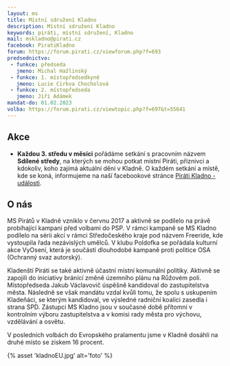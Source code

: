 ```yaml
---
layout: ms
title: Místní sdružení Kladno
description: Místní sdružení Kladno
keywords: piráti, místní sdružení, Kladno
mail: mskladno@pirati.cz
facebook: PiratiKladno
forum: https://forum.pirati.cz/viewforum.php?f=693
predsednictvo:
 - funkce: předseda
   jmeno: Michal Hažlinský
 - funkce: 1. místopředsedkyně
   jmeno: Lucie Cirkva Chocholová
 - funkce: 2. místopředseda
   jmeno: Jiří Adámek
mandat-do: 01.02.2023
volba: https://forum.pirati.cz/viewtopic.php?f=697&t=55641
---
```


## Akce
* **Každou 3. středu v měsíci** 
pořádáme setkání s pracovním názvem **Sdílené středy**, na kterých se mohou potkat místní Piráti, příznivci a kdokoliv, koho zajímá aktuální dění v Kladně. O každém setkání a místě, kde se koná, informujeme na naší facebookové stránce [Piráti Kladno - události](https://www.facebook.com/pg/PiratiKladno/events/).

## O nás
MS Pirátů v Kladně vzniklo v červnu 2017 a aktivně se podílelo na právě probíhající kampani před volbami do PSP. V rámci kampaně se MS Kladno podílelo na sérii akcí v rámci Středočeského kraje pod názvem Freeride, kde vystoupila řada nezávislých umělců. V klubu Poldofka se pořádala kulturní akce VyOsení, která je součástí dlouhodobé kampaně proti politice OSA (Ochranný svaz autorský). 

Kladenští Piráti se také aktivně účastní místní komunální politiky. Aktivně se zapojili do iniciativy bránící změně územního plánu na Růžovém poli. Místopředseda Jakub Václavovič úspěšně kandidoval do zastupitelstva města. Následně se však mandátu vzdal kvůli tomu, že spolu s uskupením Kladeňáci, se kterým kandidoval, ve výsledné radniční koalici zasedla i strana SPD. Zástupci MS Kladno jsou v současné době přítomni v kontrolním výboru zastupitelstva a v komisi rady města pro výchovu, vzdělávání a osvětu.

V posledních volbách do Evropského pralamentu jsme v Kladně dosáhli na druhé místo se ziskem 16 procent.

{% asset 'kladnoEU.jpg' alt='foto' %}

<!--
# Členové komisí Rady a výborů Zastupitelstva města Kladna 

* **Kontrolní výbor**
  * Michal Hažlinský
* **Komise pro výchovu, vzdělávání a osvětu**
  * Jakub Václavovič
-->
